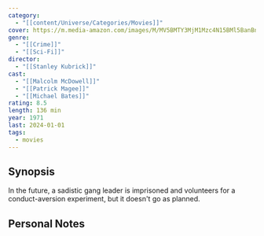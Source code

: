 ```yaml
---
category:
  - "[[content/Universe/Categories/Movies]]"
cover: https://m.media-amazon.com/images/M/MV5BMTY3MjM1Mzc4N15BMl5BanBnXkFtZTgwODM0NzAxMDE@._V1_SX300.jpg
genre:
  - "[[Crime]]"
  - "[[Sci-Fi]]"
director:
  - "[[Stanley Kubrick]]"
cast:
  - "[[Malcolm McDowell]]"
  - "[[Patrick Magee]]"
  - "[[Michael Bates]]"
rating: 8.5
length: 136 min
year: 1971
last: 2024-01-01
tags:
  - movies
---
```

## Synopsis

In the future, a sadistic gang leader is imprisoned and volunteers for a conduct-aversion experiment, but it doesn't go as planned.

## Personal Notes

